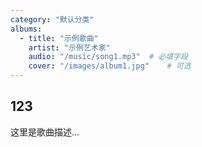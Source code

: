 ```yaml
---
category: "默认分类"
albums:
  - title: "示例歌曲"
    artist: "示例艺术家"
    audio: "/music/song1.mp3"  # 必填字段
    cover: "/images/album1.jpg"    # 可选
---
```

## 123
这里是歌曲描述...